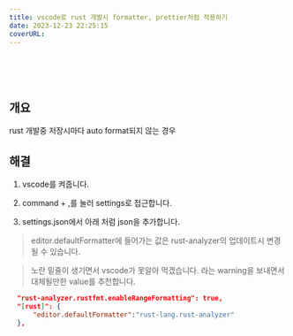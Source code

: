```yaml
---
title: vscode로 rust 개발시 formatter, prettier처럼 적용하기
date: 2023-12-23 22:25:15
coverURL: 
---
```

<br />
<br />
<br />

## 개요

rust 개발중 저장시마다 auto format되지 않는 경우

## 해결

1. vscode를 켜줍니다.

2. command + ,를 눌러 settings로 접근합니다.

3. settings.json에서 아래 처럼 json을 추가합니다.
> editor.defaultFormatter에 들어가는 값은 rust-analyzer의 업데이트시 변경될 수 있습니다. 

> 노란 밑줄이 생기면서 vscode가 못알아 먹겠습니다. 라는 warning을 보내면서 대체될만한 value를 추천합니다.

```json
  "rust-analyzer.rustfmt.enableRangeFormatting": true,
  "[rust]": {
      "editor.defaultFormatter":"rust-lang.rust-analyzer" 
  },
```